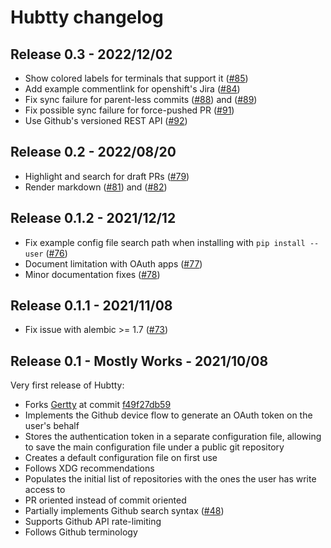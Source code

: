 # Hubtty changelog

## Release 0.3 - 2022/12/02

- Show colored labels for terminals that support it ([#85](https://github.com/hubtty/hubtty/pull/85))
- Add example commentlink for openshift's Jira ([#84](https://github.com/hubtty/hubtty/pull/84))
- Fix sync failure for parent-less commits ([#88](https://github.com/hubtty/hubtty/pull/88)) and ([#89](https://github.com/hubtty/hubtty/pull/89))
- Fix possible sync failure for force-pushed PR ([#91](https://github.com/hubtty/hubtty/pull/91))
- Use Github's versioned REST API ([#92](https://github.com/hubtty/hubtty/pull/92))

## Release 0.2 - 2022/08/20

- Highlight and search for draft PRs ([#79](https://github.com/hubtty/hubtty/pull/79))
- Render markdown ([#81](https://github.com/hubtty/hubtty/pull/81)) and ([#82](https://github.com/hubtty/hubtty/pull/82))

## Release 0.1.2 - 2021/12/12

- Fix example config file search path when installing with `pip install --user` ([#76](https://github.com/hubtty/hubtty/pull/76))
- Document limitation with OAuth apps ([#77](https://github.com/hubtty/hubtty/pull/77))
- Minor documentation fixes ([#78](https://github.com/hubtty/hubtty/pull/78))

## Release 0.1.1 - 2021/11/08

- Fix issue with alembic >= 1.7 ([#73](https://github.com/hubtty/hubtty/pull/73))

## Release 0.1 - Mostly Works - 2021/10/08

Very first release of Hubtty:

- Forks [Gertty](https://opendev.org/ttygroup/gertty.git) at commit [f49f27db59](https://opendev.org/ttygroup/gertty/src/commit/f49f27db596816b2a291e4b3b41d353ee5c63fbd)
- Implements the Github device flow to generate an OAuth token on the user's behalf
- Stores the authentication token in a separate configuration file, allowing to save the main configuration file under a public git repository
- Creates a default configuration file on first use
- Follows XDG recommendations
- Populates the initial list of repositories with the ones the user has write access to
- PR oriented instead of commit oriented
- Partially implements Github search syntax ([#48](https://github.com/hubtty/hubtty/issues/48))
- Supports Github API rate-limiting
- Follows Github terminology
